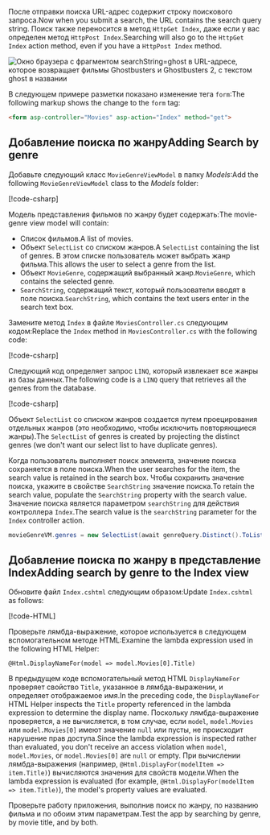 <!--
[!code-html[](~/tutorials/first-mvc-app/start-mvc/sample/MvcMovie/Views/Shared/_Layout.cshtml?highlight=7,31)]


[!code-csharp[](~/tutorials/first-mvc-app/start-mvc/sample/MvcMovie/Controllers/MoviesController.cs?name=snippet_1stSearch)]

[!code-csharp[](~/tutorials/first-mvc-app/start-mvc/sample/MvcMovie/Controllers/MoviesController.cs?name=snippet_SearchNull)]

![Index view](~/tutorials/first-mvc-app/search/_static/ghost.png)


[!code-csharp[](~/tutorials/first-mvc-app/start-mvc/sample/MvcMovie/Startup.cs?highlight=5&name=snippet_1)]

--> 

<span data-ttu-id="05cc9-101">После отправки поиска URL-адрес содержит строку поискового запроса.</span><span class="sxs-lookup"><span data-stu-id="05cc9-101">Now when you submit a search, the URL contains the search query string.</span></span> <span data-ttu-id="05cc9-102">Поиск также переносится в метод `HttpGet Index`, даже если у вас определен метод `HttpPost Index`.</span><span class="sxs-lookup"><span data-stu-id="05cc9-102">Searching will also go to the `HttpGet Index` action method, even if you have a `HttpPost Index` method.</span></span>

![Окно браузера с фрагментом searchString=ghost в URL-адресе, которое возвращает фильмы Ghostbusters и Ghostbusters 2, с текстом ghost в названии](~/tutorials/first-mvc-app/search/_static/search_get.png)

<span data-ttu-id="05cc9-104">В следующем примере разметки показано изменение тега `form`:</span><span class="sxs-lookup"><span data-stu-id="05cc9-104">The following markup shows the change to the `form` tag:</span></span>

```html
<form asp-controller="Movies" asp-action="Index" method="get">
   ```

## <a name="adding-search-by-genre"></a><span data-ttu-id="05cc9-105">Добавление поиска по жанру</span><span class="sxs-lookup"><span data-stu-id="05cc9-105">Adding Search by genre</span></span>

<span data-ttu-id="05cc9-106">Добавьте следующий класс `MovieGenreViewModel` в папку *Models*:</span><span class="sxs-lookup"><span data-stu-id="05cc9-106">Add the following `MovieGenreViewModel` class to the *Models* folder:</span></span>

[!code-csharp[](~/tutorials/first-mvc-app/start-mvc/sample/MvcMovie/Models/MovieGenreViewModel.cs)]

<span data-ttu-id="05cc9-107">Модель представления фильмов по жанру будет содержать:</span><span class="sxs-lookup"><span data-stu-id="05cc9-107">The movie-genre view model will contain:</span></span>

   * <span data-ttu-id="05cc9-108">Список фильмов.</span><span class="sxs-lookup"><span data-stu-id="05cc9-108">A list of movies.</span></span>
   * <span data-ttu-id="05cc9-109">Объект `SelectList` со списком жанров.</span><span class="sxs-lookup"><span data-stu-id="05cc9-109">A `SelectList` containing the list of genres.</span></span> <span data-ttu-id="05cc9-110">В этом списке пользователь может выбрать жанр фильма.</span><span class="sxs-lookup"><span data-stu-id="05cc9-110">This allows the user to select a genre from the list.</span></span>
   * <span data-ttu-id="05cc9-111">Объект `MovieGenre`, содержащий выбранный жанр.</span><span class="sxs-lookup"><span data-stu-id="05cc9-111">`MovieGenre`, which contains the selected genre.</span></span>
   * <span data-ttu-id="05cc9-112">`SearchString`, содержащий текст, который пользователи вводят в поле поиска.</span><span class="sxs-lookup"><span data-stu-id="05cc9-112">`SearchString`, which contains the text users enter in the search text box.</span></span>

<span data-ttu-id="05cc9-113">Замените метод `Index` в файле `MoviesController.cs` следующим кодом:</span><span class="sxs-lookup"><span data-stu-id="05cc9-113">Replace the `Index` method in `MoviesController.cs` with the following code:</span></span>

[!code-csharp[](~/tutorials/first-mvc-app/start-mvc/sample/MvcMovie/Controllers/MoviesController.cs?name=snippet_SearchGenre)]

<span data-ttu-id="05cc9-114">Следующий код определяет запрос `LINQ`, который извлекает все жанры из базы данных.</span><span class="sxs-lookup"><span data-stu-id="05cc9-114">The following code is a `LINQ` query that retrieves all the genres from the database.</span></span>

[!code-csharp[](~/tutorials/first-mvc-app/start-mvc/sample/MvcMovie/Controllers/MoviesController.cs?name=snippet_LINQ)]

<span data-ttu-id="05cc9-115">Объект `SelectList` со списком жанров создается путем проецирования отдельных жанров (это необходимо, чтобы исключить повторяющиеся жанры).</span><span class="sxs-lookup"><span data-stu-id="05cc9-115">The `SelectList` of genres is created by projecting the distinct genres (we don't want our select list to have duplicate genres).</span></span>

<span data-ttu-id="05cc9-116">Когда пользователь выполняет поиск элемента, значение поиска сохраняется в поле поиска.</span><span class="sxs-lookup"><span data-stu-id="05cc9-116">When the user searches for the item, the search value is retained in the search box.</span></span> <span data-ttu-id="05cc9-117">Чтобы сохранить значение поиска, укажите в свойстве `SearchString` значение поиска.</span><span class="sxs-lookup"><span data-stu-id="05cc9-117">To retain the search value,  populate the `SearchString` property with the search value.</span></span> <span data-ttu-id="05cc9-118">Значение поиска является параметром `searchString` для действия контроллера `Index`.</span><span class="sxs-lookup"><span data-stu-id="05cc9-118">The search value is the `searchString` parameter for the `Index` controller action.</span></span>

```csharp
movieGenreVM.genres = new SelectList(await genreQuery.Distinct().ToListAsync())
```

## <a name="adding-search-by-genre-to-the-index-view"></a><span data-ttu-id="05cc9-119">Добавление поиска по жанру в представление Index</span><span class="sxs-lookup"><span data-stu-id="05cc9-119">Adding search by genre to the Index view</span></span>

<span data-ttu-id="05cc9-120">Обновите файл `Index.cshtml` следующим образом:</span><span class="sxs-lookup"><span data-stu-id="05cc9-120">Update `Index.cshtml` as follows:</span></span>

[!code-HTML[](~/tutorials/first-mvc-app/start-mvc/sample/MvcMovie/Views/Movies/IndexFormGenreNoRating.cshtml?highlight=1,15,16,17,28,31,34,37,43)]

<span data-ttu-id="05cc9-121">Проверьте лямбда-выражение, которое используется в следующем вспомогательном методе HTML:</span><span class="sxs-lookup"><span data-stu-id="05cc9-121">Examine the lambda expression used in the following HTML Helper:</span></span>

`@Html.DisplayNameFor(model => model.Movies[0].Title)`
 
<span data-ttu-id="05cc9-122">В предыдущем коде вспомогательный метод HTML `DisplayNameFor` проверяет свойство `Title`, указанное в лямбда-выражении, и определяет отображаемое имя.</span><span class="sxs-lookup"><span data-stu-id="05cc9-122">In the preceding code, the `DisplayNameFor` HTML Helper inspects the `Title` property referenced in the lambda expression to determine the display name.</span></span> <span data-ttu-id="05cc9-123">Поскольку лямбда-выражение проверяется, а не вычисляется, в том случае, если `model`, `model.Movies` или `model.Movies[0]` имеют значение `null` или пусты, не происходит нарушение прав доступа.</span><span class="sxs-lookup"><span data-stu-id="05cc9-123">Since the lambda expression is inspected rather than evaluated, you don't receive an access violation when `model`, `model.Movies`, or `model.Movies[0]` are `null` or empty.</span></span> <span data-ttu-id="05cc9-124">При вычислении лямбда-выражения (например, `@Html.DisplayFor(modelItem => item.Title)`) вычисляются значения для свойств модели.</span><span class="sxs-lookup"><span data-stu-id="05cc9-124">When the lambda expression is evaluated (for example, `@Html.DisplayFor(modelItem => item.Title)`), the model's property values are evaluated.</span></span>

<span data-ttu-id="05cc9-125">Проверьте работу приложения, выполнив поиск по жанру, по названию фильма и по обоим этим параметрам.</span><span class="sxs-lookup"><span data-stu-id="05cc9-125">Test the app by searching by genre, by movie title, and by both.</span></span>

